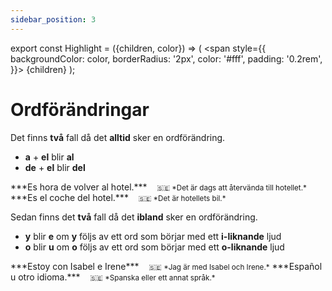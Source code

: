 ```yaml
---
sidebar_position: 3
---
```


export const Highlight = ({children, color}) => (
  <span
    style={{
      backgroundColor: color,
      borderRadius: '2px',
      color: '#fff',
      padding: '0.2rem',
    }}>
    {children}
  </span>
);

# <Highlight color="var(--highlight)">Ordförändringar</Highlight>

Det finns **två** fall då det **alltid** sker en ordförändring. 

- **a** + **el** blir **al**
- **de** + **el** blir **del**

<div class="custom-quote">  
***Es hora de volver al hotel.***   
&nbsp;&nbsp;&nbsp;<small>🇸🇪 *Det är dags att återvända till hotellet.*</small>    
***Es el coche del hotel.***   
&nbsp;&nbsp;&nbsp;<small>🇸🇪 *Det är hotellets bil.*</small>    
</div>

Sedan finns det **två** fall då det **ibland** sker en ordförändring.

- **y** blir **e** om **y** följs av ett ord som börjar med ett **i-liknande** ljud
- **o** blir **u** om **o** följs av ett ord som börjar med ett **o-liknande** ljud

<div class="custom-quote">  
***Estoy con Isabel e Irene***   
&nbsp;&nbsp;&nbsp;<small>🇸🇪 *Jag är med Isabel och Irene.*</small>    
***Español u otro idioma.***   
&nbsp;&nbsp;&nbsp;<small>🇸🇪 *Spanska eller ett annat språk.*</small>    
</div>